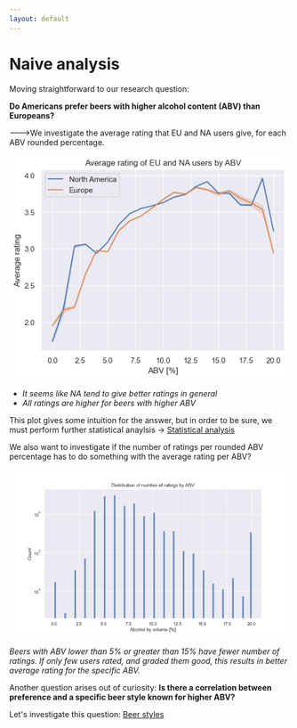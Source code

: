 ```yaml
---
layout: default
---
```


# Naive analysis

Moving straightforward to our research question:

**Do Americans prefer beers with higher alcohol content (ABV) than Europeans?**

--->We investigate the average rating that EU and NA users give, for each ABV rounded percentage.

![Average ABV](./plots/Avg_ABV.png)

- _It seems like NA tend to give better ratings in general_
- _All ratings are higher for beers with higher ABV_

This plot gives some intuition for the answer, but in order to be sure, we must perform further statistical anaylsis -> [Statistical analysis](Statistical%20%20analysis.md)

We also want to investigate if the number of ratings per rounded ABV percentage has to do something with the average rating per ABV?

![ABV count](./plots/count_abv.png)

_Beers with ABV lower than 5% or greater than 15% have fewer number of ratings. If only few users rated, and graded them good, this results in better average rating for the specific ABV._

Another question arises out of curiosity:
**Is there a correlation between preference and a specific beer style known for higher ABV?**

Let's investigate this question:
[Beer styles](/ada-welovepandas-webpage/Beer%20styles)
